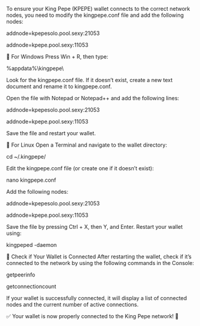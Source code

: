 To ensure your King Pepe (KPEPE) wallet connects to the correct network nodes, you need to modify the kingpepe.conf file and add the following nodes:

addnode=kpepesolo.pool.sexy:21053


addnode=kpepe.pool.sexy:11053

🔹 For Windows
Press Win + R, then type:

%appdata%\kingpepe\

Look for the kingpepe.conf file. If it doesn’t exist, create a new text document and rename it to kingpepe.conf.

Open the file with Notepad or Notepad++ and add the following lines:

addnode=kpepesolo.pool.sexy:21053


addnode=kpepe.pool.sexy:11053

Save the file and restart your wallet.


🔹 For Linux
Open a Terminal and navigate to the wallet directory:

cd ~/.kingpepe/

Edit the kingpepe.conf file (or create one if it doesn’t exist):

nano kingpepe.conf

Add the following nodes:

addnode=kpepesolo.pool.sexy:21053

addnode=kpepe.pool.sexy:11053

Save the file by pressing Ctrl + X, then Y, and Enter.
Restart your wallet using:

kingpeped -daemon

📌 Check if Your Wallet is Connected
After restarting the wallet, check if it’s connected to the network by using the following commands in the Console:

getpeerinfo

getconnectioncount


If your wallet is successfully connected, it will display a list of connected nodes and the current number of active connections.

✅ Your wallet is now properly connected to the King Pepe network! 🚀
